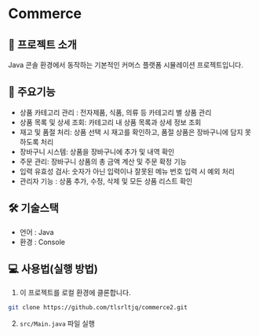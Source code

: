 # Commerce
## 🌟 프로젝트 소개
Java 콘솔 환경에서 동작하는 기본적인 커머스 플랫폼 시뮬레이션 프로젝트입니다.

## 🔑 주요기능
- 상품 카테고리 관리 : 전자제품, 식품, 의류 등 카테고리 별 상품 관리
- 상품 목록 및 상세 조회: 카테고리 내 상품 목록과 상세 정보 조회
- 재고 및 품절 처리: 상품 선택 시 재고를 확인하고, 품절 상품은 장바구니에 담지 못하도록 처리
- 장바구니 시스템: 상품을 장바구니에 추가 및 내역 확인
- 주문 관리: 장바구니 상품의 총 금액 계산 및 주문 확정 기능
- 입력 유효성 검사: 숫자가 아닌 입력이나 잘못된 메뉴 번호 입력 시 예외 처리
- 관리자 기능 : 상품 추가, 수정, 삭제 및 모든 상품 리스트 확인 

## 🛠️ 기술스택
- 언어 : Java
- 환경 : Console

## 💻 사용법(실행 방법)
1. 이 프로젝트를 로컬 환경에 클론합니다.
```bash
git clone https://github.com/tlsrltjq/commerce2.git
```
2. `src/Main.java` 파일 실행 
